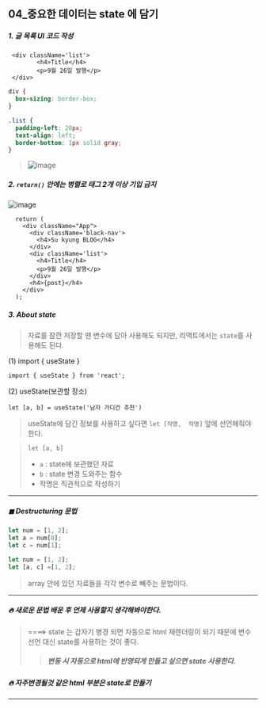 ## 04_중요한 데이터는 state 에 담기 

##### 1. 글 목록 UI 코드 작성 

```react
 <div className='list'>
        <h4>Title</h4>
        <p>9월 26일 발행</p>
 </div>
```

```CSS
div {
  box-sizing: border-box;
}

.list {
  padding-left: 20px;
  text-align: left;
  border-bottom: 1px solid gray;
}
```

> ![image](https://github.com/oiosu/React-PJT/assets/99783474/acb672c2-03d5-4f36-a22f-5b5e7fa763ce)




##### 2.  `return()` 안에는 병렬로 태그 2개 이상 기입 금지 

![image](https://github.com/oiosu/React-PJT/assets/99783474/81851cbb-93bd-4422-b879-7d9649b3bb1e)



```react
  return (
    <div className="App">
      <div className='black-nav'>
        <h4>Su kyung BLOG</h4>
      </div>
      <div className='list'>
        <h4>Title</h4>
        <p>9월 26일 발행</p>
      </div>
      <h4>{post}</h4>
    </div>
  );
```



##### 3. About state

> 자료를 잠깐 저장할 땐 변수에 담아 사용해도 되지만, 리액트에서는 `state`를 사용해도 된다. 

(1) import { useState }

```react
import { useState } from 'react';
```

(2) useState(보관할 장소)

```react
let [a, b] = useState('남자 가디건 추천')
```

> useState에 담긴 정보를 사용하고 싶다면 `let [작명,  작명]`  앞에 선언해줘야 한다. 

> `let [a, b]`
>
> * `a` : state에 보관했던 자료 
> * `b` : state 변경 도와주는 함수 
> * 작명은 직관적으로 작성하기 

---

##### ◼ Destructuring 문법 

```javascript
let num = [1, 2];
let a = num[0];
let c = num[1];
```

```javascript
let num = [1, 2];
let [a, c] =[1, 2];
```

> array 안에 있던 자료들을 각각 변수로 빼주는 문법이다. 

---



##### 🔥 새로운 문법 배운 후 언제 사용할지 생각해봐야한다. 

> ====> state 는 갑자기 병경 되면 자동으로 html  재렌더링이 되기 때문에 변수 선언 대신 state를 사용하는 것이 좋다. 
>
> > ##### 변동 시 자동으로 html에 반영되게 만들고 싶으면 state 사용한다. 





##### 🔥 자주변경될것 같은 html 부분은 state로 만들기 

---





